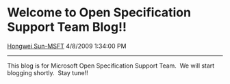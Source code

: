 <div id="page">

# Welcome to Open Specification Support Team Blog\!\!

[Hongwei
Sun-MSFT](https://social.msdn.microsoft.com/profile/Hongwei%20Sun-MSFT)
4/8/2009 1:34:00 PM

-----

<div id="content">

This blog is for Microsoft Open Specification Support Team.  We will
start blogging shortly.  Stay tune\!\! 

</div>

</div>
